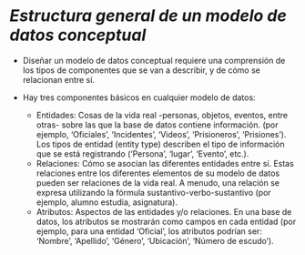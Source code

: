 # ***Estructura general de un modelo de datos conceptual***
- Diseñar un modelo de datos conceptual requiere una comprensión de los tipos de componentes que se van a describir, y de cómo se relacionan entre sí.

- Hay tres componentes básicos en cualquier modelo de datos:
  - Entidades: Cosas de la vida real -personas, objetos, eventos, entre otras- sobre las que la base de datos contiene información. (por ejemplo, ‘Oficiales’, ‘Incidentes’, ‘Videos’, ‘Prisioneros’, ‘Prisiones’). Los tipos de entidad (entity type) describen el tipo de información que se está registrando (‘Persona’, ‘lugar’, ‘Evento’, etc.).
  - Relaciones: Cómo se asocian las diferentes entidades entre sí. Estas relaciones entre los diferentes elementos de su modelo de datos pueden ser relaciones de la vida real. A menudo, una relación se expresa utilizando la fórmula sustantivo-verbo-sustantivo (por ejemplo, alumno estudia, asignatura).
  - Atributos: Aspectos de las entidades y/o relaciones. En una base de datos, los atributos se mostrarán como campos en cada entidad (por ejemplo, para una entidad ‘Oficial’, los atributos podrían ser: ‘Nombre’, ‘Apellido’, ‘Género’, ‘Ubicación’, ‘Número de escudo’).
